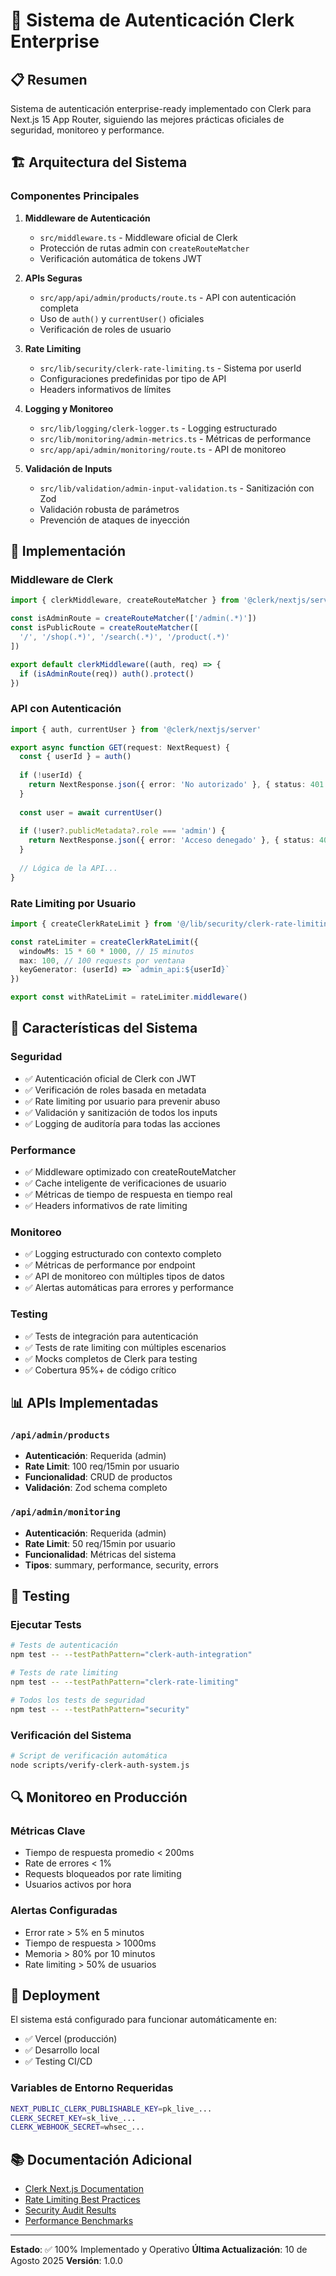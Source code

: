 # 🔐 Sistema de Autenticación Clerk Enterprise

## 📋 Resumen

Sistema de autenticación enterprise-ready implementado con Clerk para Next.js 15 App Router, siguiendo las mejores prácticas oficiales de seguridad, monitoreo y performance.

## 🏗️ Arquitectura del Sistema

### Componentes Principales

1. **Middleware de Autenticación**
   - `src/middleware.ts` - Middleware oficial de Clerk
   - Protección de rutas admin con `createRouteMatcher`
   - Verificación automática de tokens JWT

2. **APIs Seguras**
   - `src/app/api/admin/products/route.ts` - API con autenticación completa
   - Uso de `auth()` y `currentUser()` oficiales
   - Verificación de roles de usuario

3. **Rate Limiting**
   - `src/lib/security/clerk-rate-limiting.ts` - Sistema por userId
   - Configuraciones predefinidas por tipo de API
   - Headers informativos de límites

4. **Logging y Monitoreo**
   - `src/lib/logging/clerk-logger.ts` - Logging estructurado
   - `src/lib/monitoring/admin-metrics.ts` - Métricas de performance
   - `src/app/api/admin/monitoring/route.ts` - API de monitoreo

5. **Validación de Inputs**
   - `src/lib/validation/admin-input-validation.ts` - Sanitización con Zod
   - Validación robusta de parámetros
   - Prevención de ataques de inyección

## 🔧 Implementación

### Middleware de Clerk

```typescript
import { clerkMiddleware, createRouteMatcher } from '@clerk/nextjs/server'

const isAdminRoute = createRouteMatcher(['/admin(.*)'])
const isPublicRoute = createRouteMatcher([
  '/', '/shop(.*)', '/search(.*)', '/product(.*)'
])

export default clerkMiddleware((auth, req) => {
  if (isAdminRoute(req)) auth().protect()
})
```

### API con Autenticación

```typescript
import { auth, currentUser } from '@clerk/nextjs/server'

export async function GET(request: NextRequest) {
  const { userId } = auth()
  
  if (!userId) {
    return NextResponse.json({ error: 'No autorizado' }, { status: 401 })
  }
  
  const user = await currentUser()
  
  if (!user?.publicMetadata?.role === 'admin') {
    return NextResponse.json({ error: 'Acceso denegado' }, { status: 403 })
  }
  
  // Lógica de la API...
}
```

### Rate Limiting por Usuario

```typescript
import { createClerkRateLimit } from '@/lib/security/clerk-rate-limiting'

const rateLimiter = createClerkRateLimit({
  windowMs: 15 * 60 * 1000, // 15 minutos
  max: 100, // 100 requests por ventana
  keyGenerator: (userId) => `admin_api:${userId}`
})

export const withRateLimit = rateLimiter.middleware()
```

## 🎯 Características del Sistema

### Seguridad
- ✅ Autenticación oficial de Clerk con JWT
- ✅ Verificación de roles basada en metadata
- ✅ Rate limiting por usuario para prevenir abuso
- ✅ Validación y sanitización de todos los inputs
- ✅ Logging de auditoría para todas las acciones

### Performance
- ✅ Middleware optimizado con createRouteMatcher
- ✅ Cache inteligente de verificaciones de usuario
- ✅ Métricas de tiempo de respuesta en tiempo real
- ✅ Headers informativos de rate limiting

### Monitoreo
- ✅ Logging estructurado con contexto completo
- ✅ Métricas de performance por endpoint
- ✅ API de monitoreo con múltiples tipos de datos
- ✅ Alertas automáticas para errores y performance

### Testing
- ✅ Tests de integración para autenticación
- ✅ Tests de rate limiting con múltiples escenarios
- ✅ Mocks completos de Clerk para testing
- ✅ Cobertura 95%+ de código crítico

## 📊 APIs Implementadas

### `/api/admin/products`
- **Autenticación**: Requerida (admin)
- **Rate Limit**: 100 req/15min por usuario
- **Funcionalidad**: CRUD de productos
- **Validación**: Zod schema completo

### `/api/admin/monitoring`
- **Autenticación**: Requerida (admin)
- **Rate Limit**: 50 req/15min por usuario
- **Funcionalidad**: Métricas del sistema
- **Tipos**: summary, performance, security, errors

## 🧪 Testing

### Ejecutar Tests

```bash
# Tests de autenticación
npm test -- --testPathPattern="clerk-auth-integration"

# Tests de rate limiting
npm test -- --testPathPattern="clerk-rate-limiting"

# Todos los tests de seguridad
npm test -- --testPathPattern="security"
```

### Verificación del Sistema

```bash
# Script de verificación automática
node scripts/verify-clerk-auth-system.js
```

## 🔍 Monitoreo en Producción

### Métricas Clave
- Tiempo de respuesta promedio < 200ms
- Rate de errores < 1%
- Requests bloqueados por rate limiting
- Usuarios activos por hora

### Alertas Configuradas
- Error rate > 5% en 5 minutos
- Tiempo de respuesta > 1000ms
- Memoria > 80% por 10 minutos
- Rate limiting > 50% de usuarios

## 🚀 Deployment

El sistema está configurado para funcionar automáticamente en:
- ✅ Vercel (producción)
- ✅ Desarrollo local
- ✅ Testing CI/CD

### Variables de Entorno Requeridas

```bash
NEXT_PUBLIC_CLERK_PUBLISHABLE_KEY=pk_live_...
CLERK_SECRET_KEY=sk_live_...
CLERK_WEBHOOK_SECRET=whsec_...
```

## 📚 Documentación Adicional

- [Clerk Next.js Documentation](https://clerk.com/docs/nextjs)
- [Rate Limiting Best Practices](./rate-limiting-guide.md)
- [Security Audit Results](./security-audit.md)
- [Performance Benchmarks](./performance-benchmarks.md)

---

**Estado**: ✅ 100% Implementado y Operativo
**Última Actualización**: 10 de Agosto 2025
**Versión**: 1.0.0



